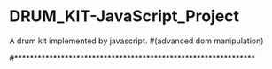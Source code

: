 # DRUM_KIT-JavaScript_Project
A drum kit implemented by javascript.
#(advanced dom manipulation)

#**************************************************************

